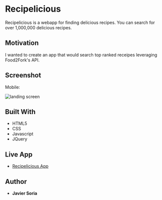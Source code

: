 # Recipelicious

Recipelicious is a webapp for finding delicious recipes. You can search for over 1,000,000 delicious recipes. 

## Motivation

I wanted to create an app that would search top ranked receipes leveraging Food2Fork's API.

## Screenshot

Mobile:

![landing screen](https://lh3.googleusercontent.com/-rIsEab-KLakCSMpRdokBrJgxlRgXuqgP6Ah9IL4RjF8oUkJO6oTwuVGp512KdyEZRi0QOF6XfBRW03WciseGvVbrQq1pCO2264vvsHyISSe2IfxzSSg3I0bdrBKmfXwHmjX5hIWEsSDLBwaPVqCKXx0LWRibhWe-RxXsHZzFPV-CAxPE1qG4nXD30FcOOBLaPbrFKVDo_4yzaSGubXULoa26BGC9One9-F_GUtN9A6FwAKCpIkoEHZXVwAJBVZD-c259tjb5KoDxSZK2t2XwAXxlBtslfUHZ0jtnnZijk3qKG2TQehZVnNcYeXe5RpPTs5OlLnQy01oIwpIStblJ-ZYPmVKWWdLI8Kg6-vuXmvvO3xdDZFrZElSSM1hDW8mFSjAbNUQ3wPOB7rW141LhyonCbWJ2nsbCc-5ztC5v0uJrczmnAn5Go4ivB5Kyt_48L6urxgx0D2XxtFf6UUT_00kuOIHsAtRWlKYd9XI4_qBqK1HsVJ0ZuTOD2CUWDH2uNmvqClGfzfUQ-H7dUd_acgoWdl1AGh6VUNubGrUhU_F3xg2V23qovdv-UM-G9gO4_TsaUSyQYKseH9HP6KxGP6MWl9ay5jNruHblQ2HgfdAraNk3X1vsRbXVNbttSs67x8Zk0_D-jQRNRNBcCvGfa3Je26OgW0jmBfybKe9z3J5YyESAXB5qyJTbUDP3s7fqHjM9JXDYnMXLahOrOarQ5QN=w561-h1426-no)

## Built With

* HTML5
* CSS
* Javascript
* JQuery

## Live App

- [Recipelicious App](https://soriaj.github.io/recipelicious)

## Author

* **Javier Soria**
